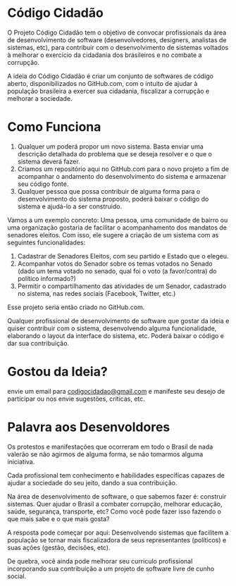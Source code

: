 Código Cidadão
=========

O Projeto Código Cidadão tem o objetivo de convocar profissionais da área de desenvolvimento de software (desenvolvedores, designers, analistas de sistemas, etc), para contribuir com o desenvolvimento de sistemas voltados à melhorar o exercício da cidadania dos brasileiros e no combate a corrupção.

A ideia do Código Cidadão é criar um conjunto de softwares de código aberto, disponibilizados no GitHub.com, com o intuito de ajudar à população brasileira a exercer sua cidadania, fiscalizar a corrupção e melhorar a sociedade.

Como Funciona
=========
1) Qualquer um poderá propor um novo sistema. Basta enviar uma descrição detalhada do problema que se deseja resolver e o que o sistema deverá fazer.
2) Criamos um repositório aqui no GitHub.com para o novo projeto a fim de acompanhar o andamento do desenvolvimento do sistema e armazenar seu código fonte.
3) Qualquer pessoa que possa contribuir de alguma forma para o desenvolvimento do sistema proposto, poderá baixar o código do sistema e ajudá-lo a ser construido.

Vamos a um exemplo concreto:
Uma pessoa, uma comunidade de bairro ou uma organização gostaria de facilitar o acompanhamento dos mandatos de senadores eleitos. Com isso, ele sugere a criação de um sistema com as seguintes funcionalidades:
1) Cadastrar de Senadores Eleitos, com seu partido e Estado que o elegeu.
2) Acompanhar votos do Senador sobre os temas votados no Senado (dado um tema votado no senado, qual foi o voto (a favor/contra) do político informado?)
3) Permitir o compartilhamento das atividades de um Senador, cadastrado no sistema, nas redes sociais (Facebook, Twitter, etc.)

Esse projeto seria então criado no GitHub.com.

Qualquer profissional de desenvolvimento de software que gostar da ideia e quiser contribuir com o sistema, desenvolvendo alguma funcionalidade, elaborando o layout da interface do sistema, etc. Poderá baixar o código e dar sua contribuição.

Gostou da Ideia?
=========
envie um email para codigocidadao@gmail.com e manifeste seu desejo de participar ou nos envie sugestões, críticas, etc.


Palavra aos Desenvoldores
=========

Os protestos e manifestações que ocorreram em todo o Brasil de nada valerão se não agirmos de alguma forma, se não tomarmos alguma iniciativa. 

Cada profissional tem conhecimento e habilidades específicas capazes de ajudar a sociedade do seu jeito, dando a sua contribuição. 

Na área de desenvolvimento de software, o que sabemos fazer é: construir sistemas. Quer ajudar o Brasil a combater corrupção, melhorar educação, saúde, segurança, transporte, etc? Como você pode fazer isso fazendo o que mais sabe e o que mais gosta?

A resposta pode começar por aqui: Desenvolvendo sistemas que facilitem a população se tornar mais fiscalizadora de seus representantes (políticos) e suas ações (gestão, decisões, etc). 

De quebra, você ainda pode melhorar seu curriculo profissional incorporando sua contribuição a um projeto de software livre de cunho social.
